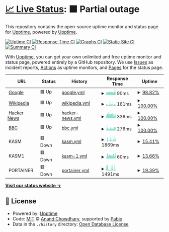# [📈 Live Status](https://demo.upptime.js.org): <!--live status--> **🟧 Partial outage**

This repository contains the open-source uptime monitor and status page for [Upptime](https://upptime.js.org), powered by [Upptime](https://github.com/upptime/upptime).

[![Uptime CI](https://github.com/jeakob/upptime/workflows/Uptime%20CI/badge.svg)](https://github.com/jeakob/upptime/actions?query=workflow%3A%22Uptime+CI%22)
[![Response Time CI](https://github.com/jeakob/upptime/workflows/Response%20Time%20CI/badge.svg)](https://github.com/jeakob/upptime/actions?query=workflow%3A%22Response+Time+CI%22)
[![Graphs CI](https://github.com/jeakob/upptime/workflows/Graphs%20CI/badge.svg)](https://github.com/jeakob/upptime/actions?query=workflow%3A%22Graphs+CI%22)
[![Static Site CI](https://github.com/jeakob/upptime/workflows/Static%20Site%20CI/badge.svg)](https://github.com/jeakob/upptime/actions?query=workflow%3A%22Static+Site+CI%22)
[![Summary CI](https://github.com/jeakob/upptime/workflows/Summary%20CI/badge.svg)](https://github.com/jeakob/upptime/actions?query=workflow%3A%22Summary+CI%22)

With [Upptime](https://upptime.js.org), you can get your own unlimited and free uptime monitor and status page, powered entirely by a GitHub repository. We use [Issues](https://github.com/upptime/upptime/issues) as incident reports, [Actions](https://github.com/jeakob/upptime/actions) as uptime monitors, and [Pages](https://demo.upptime.js.org) for the status page.

<!--start: status pages-->
<!-- This summary is generated by Upptime (https://github.com/upptime/upptime) -->
<!-- Do not edit this manually, your changes will be overwritten -->
<!-- prettier-ignore -->
| URL | Status | History | Response Time | Uptime |
| --- | ------ | ------- | ------------- | ------ |
| <img alt="" src="https://icons.duckduckgo.com/ip3/www.google.com.ico" height="13"> [Google](https://www.google.com) | 🟩 Up | [google.yml](https://github.com/jeakob/upptime/commits/HEAD/history/google.yml) | <details><summary><img alt="Response time graph" src="./graphs/google/response-time-week.png" height="20"> 90ms</summary><br><a href="https://jeakob.github.io/upptime/history/google"><img alt="Response time 90" src="https://img.shields.io/endpoint?url=https%3A%2F%2Fraw.githubusercontent.com%2Fjeakob%2Fupptime%2FHEAD%2Fapi%2Fgoogle%2Fresponse-time.json"></a><br><a href="https://jeakob.github.io/upptime/history/google"><img alt="24-hour response time 90" src="https://img.shields.io/endpoint?url=https%3A%2F%2Fraw.githubusercontent.com%2Fjeakob%2Fupptime%2FHEAD%2Fapi%2Fgoogle%2Fresponse-time-day.json"></a><br><a href="https://jeakob.github.io/upptime/history/google"><img alt="7-day response time 90" src="https://img.shields.io/endpoint?url=https%3A%2F%2Fraw.githubusercontent.com%2Fjeakob%2Fupptime%2FHEAD%2Fapi%2Fgoogle%2Fresponse-time-week.json"></a><br><a href="https://jeakob.github.io/upptime/history/google"><img alt="30-day response time 90" src="https://img.shields.io/endpoint?url=https%3A%2F%2Fraw.githubusercontent.com%2Fjeakob%2Fupptime%2FHEAD%2Fapi%2Fgoogle%2Fresponse-time-month.json"></a><br><a href="https://jeakob.github.io/upptime/history/google"><img alt="1-year response time 90" src="https://img.shields.io/endpoint?url=https%3A%2F%2Fraw.githubusercontent.com%2Fjeakob%2Fupptime%2FHEAD%2Fapi%2Fgoogle%2Fresponse-time-year.json"></a></details> | <details><summary><a href="https://jeakob.github.io/upptime/history/google">98.82%</a></summary><a href="https://jeakob.github.io/upptime/history/google"><img alt="All-time uptime 100.00%" src="https://img.shields.io/endpoint?url=https%3A%2F%2Fraw.githubusercontent.com%2Fjeakob%2Fupptime%2FHEAD%2Fapi%2Fgoogle%2Fuptime.json"></a><br><a href="https://jeakob.github.io/upptime/history/google"><img alt="24-hour uptime 91.76%" src="https://img.shields.io/endpoint?url=https%3A%2F%2Fraw.githubusercontent.com%2Fjeakob%2Fupptime%2FHEAD%2Fapi%2Fgoogle%2Fuptime-day.json"></a><br><a href="https://jeakob.github.io/upptime/history/google"><img alt="7-day uptime 98.82%" src="https://img.shields.io/endpoint?url=https%3A%2F%2Fraw.githubusercontent.com%2Fjeakob%2Fupptime%2FHEAD%2Fapi%2Fgoogle%2Fuptime-week.json"></a><br><a href="https://jeakob.github.io/upptime/history/google"><img alt="30-day uptime 99.73%" src="https://img.shields.io/endpoint?url=https%3A%2F%2Fraw.githubusercontent.com%2Fjeakob%2Fupptime%2FHEAD%2Fapi%2Fgoogle%2Fuptime-month.json"></a><br><a href="https://jeakob.github.io/upptime/history/google"><img alt="1-year uptime 99.98%" src="https://img.shields.io/endpoint?url=https%3A%2F%2Fraw.githubusercontent.com%2Fjeakob%2Fupptime%2FHEAD%2Fapi%2Fgoogle%2Fuptime-year.json"></a></details>
| <img alt="" src="https://icons.duckduckgo.com/ip3/en.wikipedia.org.ico" height="13"> [Wikipedia](https://en.wikipedia.org) | 🟩 Up | [wikipedia.yml](https://github.com/jeakob/upptime/commits/HEAD/history/wikipedia.yml) | <details><summary><img alt="Response time graph" src="./graphs/wikipedia/response-time-week.png" height="20"> 161ms</summary><br><a href="https://jeakob.github.io/upptime/history/wikipedia"><img alt="Response time 161" src="https://img.shields.io/endpoint?url=https%3A%2F%2Fraw.githubusercontent.com%2Fjeakob%2Fupptime%2FHEAD%2Fapi%2Fwikipedia%2Fresponse-time.json"></a><br><a href="https://jeakob.github.io/upptime/history/wikipedia"><img alt="24-hour response time 152" src="https://img.shields.io/endpoint?url=https%3A%2F%2Fraw.githubusercontent.com%2Fjeakob%2Fupptime%2FHEAD%2Fapi%2Fwikipedia%2Fresponse-time-day.json"></a><br><a href="https://jeakob.github.io/upptime/history/wikipedia"><img alt="7-day response time 161" src="https://img.shields.io/endpoint?url=https%3A%2F%2Fraw.githubusercontent.com%2Fjeakob%2Fupptime%2FHEAD%2Fapi%2Fwikipedia%2Fresponse-time-week.json"></a><br><a href="https://jeakob.github.io/upptime/history/wikipedia"><img alt="30-day response time 161" src="https://img.shields.io/endpoint?url=https%3A%2F%2Fraw.githubusercontent.com%2Fjeakob%2Fupptime%2FHEAD%2Fapi%2Fwikipedia%2Fresponse-time-month.json"></a><br><a href="https://jeakob.github.io/upptime/history/wikipedia"><img alt="1-year response time 161" src="https://img.shields.io/endpoint?url=https%3A%2F%2Fraw.githubusercontent.com%2Fjeakob%2Fupptime%2FHEAD%2Fapi%2Fwikipedia%2Fresponse-time-year.json"></a></details> | <details><summary><a href="https://jeakob.github.io/upptime/history/wikipedia">100.00%</a></summary><a href="https://jeakob.github.io/upptime/history/wikipedia"><img alt="All-time uptime 100.00%" src="https://img.shields.io/endpoint?url=https%3A%2F%2Fraw.githubusercontent.com%2Fjeakob%2Fupptime%2FHEAD%2Fapi%2Fwikipedia%2Fuptime.json"></a><br><a href="https://jeakob.github.io/upptime/history/wikipedia"><img alt="24-hour uptime 100.00%" src="https://img.shields.io/endpoint?url=https%3A%2F%2Fraw.githubusercontent.com%2Fjeakob%2Fupptime%2FHEAD%2Fapi%2Fwikipedia%2Fuptime-day.json"></a><br><a href="https://jeakob.github.io/upptime/history/wikipedia"><img alt="7-day uptime 100.00%" src="https://img.shields.io/endpoint?url=https%3A%2F%2Fraw.githubusercontent.com%2Fjeakob%2Fupptime%2FHEAD%2Fapi%2Fwikipedia%2Fuptime-week.json"></a><br><a href="https://jeakob.github.io/upptime/history/wikipedia"><img alt="30-day uptime 100.00%" src="https://img.shields.io/endpoint?url=https%3A%2F%2Fraw.githubusercontent.com%2Fjeakob%2Fupptime%2FHEAD%2Fapi%2Fwikipedia%2Fuptime-month.json"></a><br><a href="https://jeakob.github.io/upptime/history/wikipedia"><img alt="1-year uptime 100.00%" src="https://img.shields.io/endpoint?url=https%3A%2F%2Fraw.githubusercontent.com%2Fjeakob%2Fupptime%2FHEAD%2Fapi%2Fwikipedia%2Fuptime-year.json"></a></details>
| <img alt="" src="https://icons.duckduckgo.com/ip3/news.ycombinator.com.ico" height="13"> [Hacker News](https://news.ycombinator.com) | 🟩 Up | [hacker-news.yml](https://github.com/jeakob/upptime/commits/HEAD/history/hacker-news.yml) | <details><summary><img alt="Response time graph" src="./graphs/hacker-news/response-time-week.png" height="20"> 336ms</summary><br><a href="https://jeakob.github.io/upptime/history/hacker-news"><img alt="Response time 336" src="https://img.shields.io/endpoint?url=https%3A%2F%2Fraw.githubusercontent.com%2Fjeakob%2Fupptime%2FHEAD%2Fapi%2Fhacker-news%2Fresponse-time.json"></a><br><a href="https://jeakob.github.io/upptime/history/hacker-news"><img alt="24-hour response time 342" src="https://img.shields.io/endpoint?url=https%3A%2F%2Fraw.githubusercontent.com%2Fjeakob%2Fupptime%2FHEAD%2Fapi%2Fhacker-news%2Fresponse-time-day.json"></a><br><a href="https://jeakob.github.io/upptime/history/hacker-news"><img alt="7-day response time 336" src="https://img.shields.io/endpoint?url=https%3A%2F%2Fraw.githubusercontent.com%2Fjeakob%2Fupptime%2FHEAD%2Fapi%2Fhacker-news%2Fresponse-time-week.json"></a><br><a href="https://jeakob.github.io/upptime/history/hacker-news"><img alt="30-day response time 336" src="https://img.shields.io/endpoint?url=https%3A%2F%2Fraw.githubusercontent.com%2Fjeakob%2Fupptime%2FHEAD%2Fapi%2Fhacker-news%2Fresponse-time-month.json"></a><br><a href="https://jeakob.github.io/upptime/history/hacker-news"><img alt="1-year response time 336" src="https://img.shields.io/endpoint?url=https%3A%2F%2Fraw.githubusercontent.com%2Fjeakob%2Fupptime%2FHEAD%2Fapi%2Fhacker-news%2Fresponse-time-year.json"></a></details> | <details><summary><a href="https://jeakob.github.io/upptime/history/hacker-news">100.00%</a></summary><a href="https://jeakob.github.io/upptime/history/hacker-news"><img alt="All-time uptime 100.00%" src="https://img.shields.io/endpoint?url=https%3A%2F%2Fraw.githubusercontent.com%2Fjeakob%2Fupptime%2FHEAD%2Fapi%2Fhacker-news%2Fuptime.json"></a><br><a href="https://jeakob.github.io/upptime/history/hacker-news"><img alt="24-hour uptime 100.00%" src="https://img.shields.io/endpoint?url=https%3A%2F%2Fraw.githubusercontent.com%2Fjeakob%2Fupptime%2FHEAD%2Fapi%2Fhacker-news%2Fuptime-day.json"></a><br><a href="https://jeakob.github.io/upptime/history/hacker-news"><img alt="7-day uptime 100.00%" src="https://img.shields.io/endpoint?url=https%3A%2F%2Fraw.githubusercontent.com%2Fjeakob%2Fupptime%2FHEAD%2Fapi%2Fhacker-news%2Fuptime-week.json"></a><br><a href="https://jeakob.github.io/upptime/history/hacker-news"><img alt="30-day uptime 100.00%" src="https://img.shields.io/endpoint?url=https%3A%2F%2Fraw.githubusercontent.com%2Fjeakob%2Fupptime%2FHEAD%2Fapi%2Fhacker-news%2Fuptime-month.json"></a><br><a href="https://jeakob.github.io/upptime/history/hacker-news"><img alt="1-year uptime 100.00%" src="https://img.shields.io/endpoint?url=https%3A%2F%2Fraw.githubusercontent.com%2Fjeakob%2Fupptime%2FHEAD%2Fapi%2Fhacker-news%2Fuptime-year.json"></a></details>
| <img alt="" src="https://icons.duckduckgo.com/ip3/www.bbc.co.uk.ico" height="13"> [BBC](https://www.bbc.co.uk) | 🟩 Up | [bbc.yml](https://github.com/jeakob/upptime/commits/HEAD/history/bbc.yml) | <details><summary><img alt="Response time graph" src="./graphs/bbc/response-time-week.png" height="20"> 276ms</summary><br><a href="https://jeakob.github.io/upptime/history/bbc"><img alt="Response time 276" src="https://img.shields.io/endpoint?url=https%3A%2F%2Fraw.githubusercontent.com%2Fjeakob%2Fupptime%2FHEAD%2Fapi%2Fbbc%2Fresponse-time.json"></a><br><a href="https://jeakob.github.io/upptime/history/bbc"><img alt="24-hour response time 266" src="https://img.shields.io/endpoint?url=https%3A%2F%2Fraw.githubusercontent.com%2Fjeakob%2Fupptime%2FHEAD%2Fapi%2Fbbc%2Fresponse-time-day.json"></a><br><a href="https://jeakob.github.io/upptime/history/bbc"><img alt="7-day response time 276" src="https://img.shields.io/endpoint?url=https%3A%2F%2Fraw.githubusercontent.com%2Fjeakob%2Fupptime%2FHEAD%2Fapi%2Fbbc%2Fresponse-time-week.json"></a><br><a href="https://jeakob.github.io/upptime/history/bbc"><img alt="30-day response time 276" src="https://img.shields.io/endpoint?url=https%3A%2F%2Fraw.githubusercontent.com%2Fjeakob%2Fupptime%2FHEAD%2Fapi%2Fbbc%2Fresponse-time-month.json"></a><br><a href="https://jeakob.github.io/upptime/history/bbc"><img alt="1-year response time 276" src="https://img.shields.io/endpoint?url=https%3A%2F%2Fraw.githubusercontent.com%2Fjeakob%2Fupptime%2FHEAD%2Fapi%2Fbbc%2Fresponse-time-year.json"></a></details> | <details><summary><a href="https://jeakob.github.io/upptime/history/bbc">100.00%</a></summary><a href="https://jeakob.github.io/upptime/history/bbc"><img alt="All-time uptime 100.00%" src="https://img.shields.io/endpoint?url=https%3A%2F%2Fraw.githubusercontent.com%2Fjeakob%2Fupptime%2FHEAD%2Fapi%2Fbbc%2Fuptime.json"></a><br><a href="https://jeakob.github.io/upptime/history/bbc"><img alt="24-hour uptime 100.00%" src="https://img.shields.io/endpoint?url=https%3A%2F%2Fraw.githubusercontent.com%2Fjeakob%2Fupptime%2FHEAD%2Fapi%2Fbbc%2Fuptime-day.json"></a><br><a href="https://jeakob.github.io/upptime/history/bbc"><img alt="7-day uptime 100.00%" src="https://img.shields.io/endpoint?url=https%3A%2F%2Fraw.githubusercontent.com%2Fjeakob%2Fupptime%2FHEAD%2Fapi%2Fbbc%2Fuptime-week.json"></a><br><a href="https://jeakob.github.io/upptime/history/bbc"><img alt="30-day uptime 100.00%" src="https://img.shields.io/endpoint?url=https%3A%2F%2Fraw.githubusercontent.com%2Fjeakob%2Fupptime%2FHEAD%2Fapi%2Fbbc%2Fuptime-month.json"></a><br><a href="https://jeakob.github.io/upptime/history/bbc"><img alt="1-year uptime 100.00%" src="https://img.shields.io/endpoint?url=https%3A%2F%2Fraw.githubusercontent.com%2Fjeakob%2Fupptime%2FHEAD%2Fapi%2Fbbc%2Fuptime-year.json"></a></details>
| <img alt="" src="https://icons.duckduckgo.com/ip3/null.ico" height="13"> KASM | 🟥 Down | [kasm.yml](https://github.com/jeakob/upptime/commits/HEAD/history/kasm.yml) | <details><summary><img alt="Response time graph" src="./graphs/kasm/response-time-week.png" height="20"> 1869ms</summary><br><a href="https://jeakob.github.io/upptime/history/kasm"><img alt="Response time 1869" src="https://img.shields.io/endpoint?url=https%3A%2F%2Fraw.githubusercontent.com%2Fjeakob%2Fupptime%2FHEAD%2Fapi%2Fkasm%2Fresponse-time.json"></a><br><a href="https://jeakob.github.io/upptime/history/kasm"><img alt="24-hour response time 1869" src="https://img.shields.io/endpoint?url=https%3A%2F%2Fraw.githubusercontent.com%2Fjeakob%2Fupptime%2FHEAD%2Fapi%2Fkasm%2Fresponse-time-day.json"></a><br><a href="https://jeakob.github.io/upptime/history/kasm"><img alt="7-day response time 1869" src="https://img.shields.io/endpoint?url=https%3A%2F%2Fraw.githubusercontent.com%2Fjeakob%2Fupptime%2FHEAD%2Fapi%2Fkasm%2Fresponse-time-week.json"></a><br><a href="https://jeakob.github.io/upptime/history/kasm"><img alt="30-day response time 1869" src="https://img.shields.io/endpoint?url=https%3A%2F%2Fraw.githubusercontent.com%2Fjeakob%2Fupptime%2FHEAD%2Fapi%2Fkasm%2Fresponse-time-month.json"></a><br><a href="https://jeakob.github.io/upptime/history/kasm"><img alt="1-year response time 1869" src="https://img.shields.io/endpoint?url=https%3A%2F%2Fraw.githubusercontent.com%2Fjeakob%2Fupptime%2FHEAD%2Fapi%2Fkasm%2Fresponse-time-year.json"></a></details> | <details><summary><a href="https://jeakob.github.io/upptime/history/kasm">15.41%</a></summary><a href="https://jeakob.github.io/upptime/history/kasm"><img alt="All-time uptime 15.41%" src="https://img.shields.io/endpoint?url=https%3A%2F%2Fraw.githubusercontent.com%2Fjeakob%2Fupptime%2FHEAD%2Fapi%2Fkasm%2Fuptime.json"></a><br><a href="https://jeakob.github.io/upptime/history/kasm"><img alt="24-hour uptime 15.41%" src="https://img.shields.io/endpoint?url=https%3A%2F%2Fraw.githubusercontent.com%2Fjeakob%2Fupptime%2FHEAD%2Fapi%2Fkasm%2Fuptime-day.json"></a><br><a href="https://jeakob.github.io/upptime/history/kasm"><img alt="7-day uptime 15.41%" src="https://img.shields.io/endpoint?url=https%3A%2F%2Fraw.githubusercontent.com%2Fjeakob%2Fupptime%2FHEAD%2Fapi%2Fkasm%2Fuptime-week.json"></a><br><a href="https://jeakob.github.io/upptime/history/kasm"><img alt="30-day uptime 15.41%" src="https://img.shields.io/endpoint?url=https%3A%2F%2Fraw.githubusercontent.com%2Fjeakob%2Fupptime%2FHEAD%2Fapi%2Fkasm%2Fuptime-month.json"></a><br><a href="https://jeakob.github.io/upptime/history/kasm"><img alt="1-year uptime 15.41%" src="https://img.shields.io/endpoint?url=https%3A%2F%2Fraw.githubusercontent.com%2Fjeakob%2Fupptime%2FHEAD%2Fapi%2Fkasm%2Fuptime-year.json"></a></details>
| <img alt="" src="https://icons.duckduckgo.com/ip3/null.ico" height="13"> KASM1 | 🟥 Down | [kasm-1.yml](https://github.com/jeakob/upptime/commits/HEAD/history/kasm-1.yml) | <details><summary><img alt="Response time graph" src="./graphs/kasm-1/response-time-week.png" height="20"> 60ms</summary><br><a href="https://jeakob.github.io/upptime/history/kasm-1"><img alt="Response time 60" src="https://img.shields.io/endpoint?url=https%3A%2F%2Fraw.githubusercontent.com%2Fjeakob%2Fupptime%2FHEAD%2Fapi%2Fkasm-1%2Fresponse-time.json"></a><br><a href="https://jeakob.github.io/upptime/history/kasm-1"><img alt="24-hour response time 60" src="https://img.shields.io/endpoint?url=https%3A%2F%2Fraw.githubusercontent.com%2Fjeakob%2Fupptime%2FHEAD%2Fapi%2Fkasm-1%2Fresponse-time-day.json"></a><br><a href="https://jeakob.github.io/upptime/history/kasm-1"><img alt="7-day response time 60" src="https://img.shields.io/endpoint?url=https%3A%2F%2Fraw.githubusercontent.com%2Fjeakob%2Fupptime%2FHEAD%2Fapi%2Fkasm-1%2Fresponse-time-week.json"></a><br><a href="https://jeakob.github.io/upptime/history/kasm-1"><img alt="30-day response time 60" src="https://img.shields.io/endpoint?url=https%3A%2F%2Fraw.githubusercontent.com%2Fjeakob%2Fupptime%2FHEAD%2Fapi%2Fkasm-1%2Fresponse-time-month.json"></a><br><a href="https://jeakob.github.io/upptime/history/kasm-1"><img alt="1-year response time 60" src="https://img.shields.io/endpoint?url=https%3A%2F%2Fraw.githubusercontent.com%2Fjeakob%2Fupptime%2FHEAD%2Fapi%2Fkasm-1%2Fresponse-time-year.json"></a></details> | <details><summary><a href="https://jeakob.github.io/upptime/history/kasm-1">13.66%</a></summary><a href="https://jeakob.github.io/upptime/history/kasm-1"><img alt="All-time uptime 13.66%" src="https://img.shields.io/endpoint?url=https%3A%2F%2Fraw.githubusercontent.com%2Fjeakob%2Fupptime%2FHEAD%2Fapi%2Fkasm-1%2Fuptime.json"></a><br><a href="https://jeakob.github.io/upptime/history/kasm-1"><img alt="24-hour uptime 13.66%" src="https://img.shields.io/endpoint?url=https%3A%2F%2Fraw.githubusercontent.com%2Fjeakob%2Fupptime%2FHEAD%2Fapi%2Fkasm-1%2Fuptime-day.json"></a><br><a href="https://jeakob.github.io/upptime/history/kasm-1"><img alt="7-day uptime 13.66%" src="https://img.shields.io/endpoint?url=https%3A%2F%2Fraw.githubusercontent.com%2Fjeakob%2Fupptime%2FHEAD%2Fapi%2Fkasm-1%2Fuptime-week.json"></a><br><a href="https://jeakob.github.io/upptime/history/kasm-1"><img alt="30-day uptime 13.66%" src="https://img.shields.io/endpoint?url=https%3A%2F%2Fraw.githubusercontent.com%2Fjeakob%2Fupptime%2FHEAD%2Fapi%2Fkasm-1%2Fuptime-month.json"></a><br><a href="https://jeakob.github.io/upptime/history/kasm-1"><img alt="1-year uptime 13.66%" src="https://img.shields.io/endpoint?url=https%3A%2F%2Fraw.githubusercontent.com%2Fjeakob%2Fupptime%2FHEAD%2Fapi%2Fkasm-1%2Fuptime-year.json"></a></details>
| <img alt="" src="https://icons.duckduckgo.com/ip3/null.ico" height="13"> PORTAINER | 🟥 Down | [portainer.yml](https://github.com/jeakob/upptime/commits/HEAD/history/portainer.yml) | <details><summary><img alt="Response time graph" src="./graphs/portainer/response-time-week.png" height="20"> 1491ms</summary><br><a href="https://jeakob.github.io/upptime/history/portainer"><img alt="Response time 1491" src="https://img.shields.io/endpoint?url=https%3A%2F%2Fraw.githubusercontent.com%2Fjeakob%2Fupptime%2FHEAD%2Fapi%2Fportainer%2Fresponse-time.json"></a><br><a href="https://jeakob.github.io/upptime/history/portainer"><img alt="24-hour response time 1491" src="https://img.shields.io/endpoint?url=https%3A%2F%2Fraw.githubusercontent.com%2Fjeakob%2Fupptime%2FHEAD%2Fapi%2Fportainer%2Fresponse-time-day.json"></a><br><a href="https://jeakob.github.io/upptime/history/portainer"><img alt="7-day response time 1491" src="https://img.shields.io/endpoint?url=https%3A%2F%2Fraw.githubusercontent.com%2Fjeakob%2Fupptime%2FHEAD%2Fapi%2Fportainer%2Fresponse-time-week.json"></a><br><a href="https://jeakob.github.io/upptime/history/portainer"><img alt="30-day response time 1491" src="https://img.shields.io/endpoint?url=https%3A%2F%2Fraw.githubusercontent.com%2Fjeakob%2Fupptime%2FHEAD%2Fapi%2Fportainer%2Fresponse-time-month.json"></a><br><a href="https://jeakob.github.io/upptime/history/portainer"><img alt="1-year response time 1491" src="https://img.shields.io/endpoint?url=https%3A%2F%2Fraw.githubusercontent.com%2Fjeakob%2Fupptime%2FHEAD%2Fapi%2Fportainer%2Fresponse-time-year.json"></a></details> | <details><summary><a href="https://jeakob.github.io/upptime/history/portainer">19.39%</a></summary><a href="https://jeakob.github.io/upptime/history/portainer"><img alt="All-time uptime 19.39%" src="https://img.shields.io/endpoint?url=https%3A%2F%2Fraw.githubusercontent.com%2Fjeakob%2Fupptime%2FHEAD%2Fapi%2Fportainer%2Fuptime.json"></a><br><a href="https://jeakob.github.io/upptime/history/portainer"><img alt="24-hour uptime 19.39%" src="https://img.shields.io/endpoint?url=https%3A%2F%2Fraw.githubusercontent.com%2Fjeakob%2Fupptime%2FHEAD%2Fapi%2Fportainer%2Fuptime-day.json"></a><br><a href="https://jeakob.github.io/upptime/history/portainer"><img alt="7-day uptime 19.39%" src="https://img.shields.io/endpoint?url=https%3A%2F%2Fraw.githubusercontent.com%2Fjeakob%2Fupptime%2FHEAD%2Fapi%2Fportainer%2Fuptime-week.json"></a><br><a href="https://jeakob.github.io/upptime/history/portainer"><img alt="30-day uptime 19.39%" src="https://img.shields.io/endpoint?url=https%3A%2F%2Fraw.githubusercontent.com%2Fjeakob%2Fupptime%2FHEAD%2Fapi%2Fportainer%2Fuptime-month.json"></a><br><a href="https://jeakob.github.io/upptime/history/portainer"><img alt="1-year uptime 19.39%" src="https://img.shields.io/endpoint?url=https%3A%2F%2Fraw.githubusercontent.com%2Fjeakob%2Fupptime%2FHEAD%2Fapi%2Fportainer%2Fuptime-year.json"></a></details>

<!--end: status pages-->

[**Visit our status website →**](https://jeakob.github.io/upptime)

## 📄 License

- Powered by: [Upptime](https://github.com/upptime/upptime)
- Code: [MIT](./LICENSE) © [Anand Chowdhary](https://anandchowdhary.com), supported by [Pabio](https://pabio.com)
- Data in the `./history` directory: [Open Database License](https://opendatacommons.org/licenses/odbl/1-0/)
